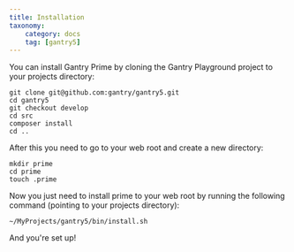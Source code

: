 ```yaml
---
title: Installation
taxonomy:
    category: docs
    tag: [gantry5]
---
```


You can install Gantry Prime by cloning the Gantry Playground project to your projects directory:

    git clone git@github.com:gantry/gantry5.git
    cd gantry5
    git checkout develop
    cd src
    composer install
    cd ..

After this you need to go to your web root and create a new directory:

    mkdir prime
    cd prime
    touch .prime

Now you just need to install prime to your web root by running the following command (pointing to your projects directory):

    ~/MyProjects/gantry5/bin/install.sh

And you're set up!
